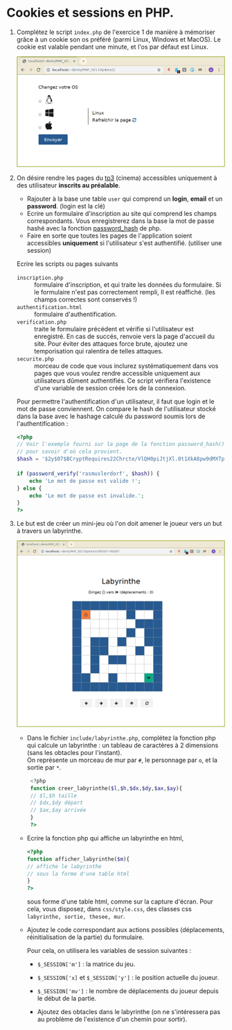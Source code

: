 
#  Cookies et sessions en PHP.


1. Complétez le script `index.php` de l'exercice 1 de manière à
    mémoriser grâce à un cookie son os préféré (parmi Linux, Windows et
    MacOS). Le cookie est valable pendant une minute, et l'os par
    défaut est Linux.

    ![](./img/cookie.png)


2. On désire rendre les pages du [tp3](./tp3) (cinema) accessibles
    uniquement à des utilisateur **inscrits au préalable**.

   -  Rajouter à la base une table `user` qui comprend un **login**,
        **email** et un **password**. (login est la clé)
   -  Ecrire un formulaire d'inscription au site qui comprend les
        champs correspondants. Vous enregistrerez dans la base la mot de
        passe hashé avec la fonction
        [password\_hash](http://php.net/manual/fr/function.password-hash.php)
        de php.
   -  Faire en sorte que toutes les pages de l'application soient
        accessibles **uniquement** si l'utilisateur s'est authentifié.
        (utiliser une session)

    Ecrire les scripts ou pages suivants
    <dl>
	<dt><code>inscription.php</code></dt>
    <dd>formulaire d'inscription, et qui traite les données du formulaire.
    Si le formulaire n'est pas correctement rempli, Il est réaffiché.
    (les champs correctes sont conservés !)</dd>
    <dt><code>authentification.html</code></dt>
    <dd>formulaire d'authentification.</dd>
    <dt><code>verification.php</code></dt>
    <dd>traite le formulaire précédent et vérifie si l'utilisateur est
    enregistré. En cas de succés, renvoie vers la page d'accueil du
    site. Pour éviter des attaques force brute, ajoutez une
    temporisation qui ralentira de telles attaques.</dd>
    <dt><code>securite.php</code></dt>
    <dd>morceau de code que vous inclurez systématiquement dans vos pages
    que vous voulez rendre accessible uniquement aux utilisateurs dûment
    authentifiés. Ce script vérifiera l'existence d'une variable de
    session créée lors de la connexion.</dd>
    </dl>
    Pour permettre l'authentification d'un utilisateur, il faut que
    login et le mot de passe conviennent. On compare le hash de
    l'utilisateur stocké dans la base avec le hashage calculé du
    password soumis lors de l'authentification :  

	```php
	<?php
	// Voir l'exemple fourni sur la page de la fonction password_hash()
	// pour savoir d'où cela provient.
	$hash = '$2y$07$BCryptRequires22Chrcte/VlQH0piJtjXl.0t1XkA8pw9dMXTpOq';

	if (password_verify('rasmuslerdorf', $hash)) {
		echo 'Le mot de passe est valide !';
	} else {
		echo 'Le mot de passe est invalide.';
	}
	?>
	```

3. Le but est de créer un mini-jeu où l'on doit amener le joueur vers
   un but à travers un labyrinthe.

    ![](./img/lab.png)

   - Dans le fichier `include/labyrinthe.php`, complétez la fonction
     php qui calcule un labyrinthe : un tableau de caractères à 2
     dimensions (sans les obtacles pour l'instant).  
     On représente un morceau de mur par `#`, le personnage par `o`, et la sortie par `*`.

     ```php
	  <?php
	  function creer_labyrinthe($l,$h,$dx,$dy,$ax,$ay){
	  // $l,$h taille
	  // $dx,$dy départ
	  // $ax,$ay arrivée
	  }
	  ?>
	  ```
   - Ecrire la fonction php qui affiche un labyrinthe en html,

     ```php
	 <?php
	 function afficher_labyrinthe($m){
	 // affiche le labyrinthe
	 // sous la forme d'une table html
	 }
	 ?>
	 ```

     sous forme d'une table html, comme sur la capture d'écran.
     Pour cela, vous disposez, dans `css/style.css`, des classes css `labyrinthe, sortie, thesee, mur`.

   - Ajoutez le code correspondant aux actions possibles
     (déplacements, réinitialisation de la partie) du formulaire.

     Pour cela, on utilisera les variables de session suivantes :

     - `$_SESSION['m']` : la matrice du jeu.
     - `$_SESSION['x]` et `$_SESSION['y']` : le position actuelle
            du joueur.
     - `$_SESSION['mv']` : le nombre de déplacements du joueur
           depuis le début de la partie.

     - Ajoutez des obtacles dans le labyrinthe (on ne s'intéressera
        pas au problème de l'existence d'un chemin pour sortir).

